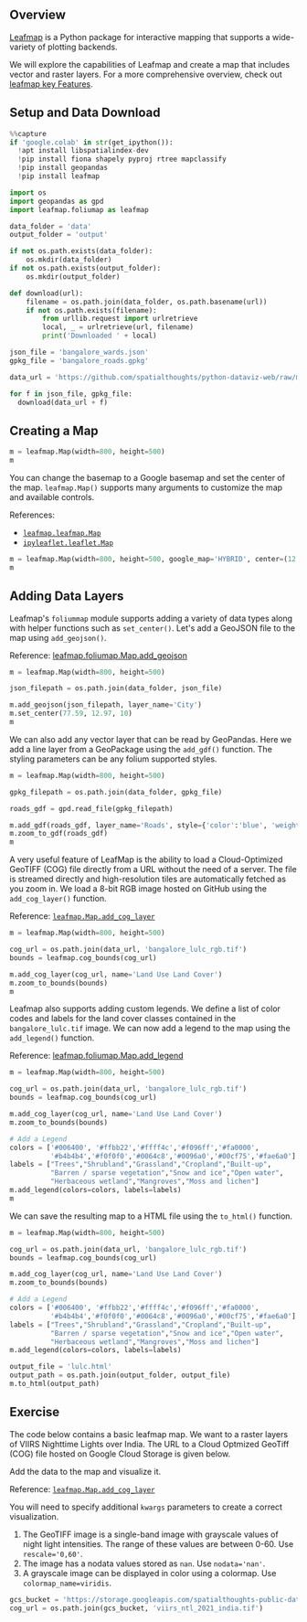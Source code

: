 ## Overview

[Leafmap](https://leafmap.org/) is a Python package for interactive mapping that supports a wide-variety of plotting backends. 

We will explore the capabilities of Leafmap and create a map that includes vector and raster layers. For a more comprehensive overview, check out [leafmap key Features](https://leafmap.org/notebooks/00_key_features/).

## Setup and Data Download


```python
%%capture
if 'google.colab' in str(get_ipython()):
  !apt install libspatialindex-dev
  !pip install fiona shapely pyproj rtree mapclassify
  !pip install geopandas
  !pip install leafmap
```


```python
import os
import geopandas as gpd
import leafmap.foliumap as leafmap
```


```python
data_folder = 'data'
output_folder = 'output'

if not os.path.exists(data_folder):
    os.mkdir(data_folder)
if not os.path.exists(output_folder):
    os.mkdir(output_folder)
```


```python
def download(url):
    filename = os.path.join(data_folder, os.path.basename(url))
    if not os.path.exists(filename):
        from urllib.request import urlretrieve
        local, _ = urlretrieve(url, filename)
        print('Downloaded ' + local)

json_file = 'bangalore_wards.json'
gpkg_file = 'bangalore_roads.gpkg'

data_url = 'https://github.com/spatialthoughts/python-dataviz-web/raw/main/data/bangalore/'

for f in json_file, gpkg_file:
  download(data_url + f)

```

## Creating a Map


```python
m = leafmap.Map(width=800, height=500)
m
```

You can change the basemap to a Google basemap and set the center of the map. `leafmap.Map()` supports many arguments to customize the map and available controls.

References: 

* [`leafmap.leafmap.Map`](https://leafmap.org/leafmap/#leafmap.leafmap.Map)
* [`ipyleaflet.leaflet.Map`](https://ipyleaflet.readthedocs.io/en/latest/api_reference/index.html#ipyleaflet.leaflet.Map)


```python
m = leafmap.Map(width=800, height=500, google_map='HYBRID', center=(12.97, 77.59), zoom=10)
m
```

## Adding Data Layers

Leafmap's `foliummap` module supports adding a variety of data types along with helper functions such as `set_center()`. Let's add a GeoJSON file to the map using `add_geojson()`.

Reference: [leafmap.foliumap.Map.add_geojson](https://leafmap.org/foliumap/#leafmap.foliumap.Map.add_geojson)


```python
m = leafmap.Map(width=800, height=500)

json_filepath = os.path.join(data_folder, json_file)

m.add_geojson(json_filepath, layer_name='City')
m.set_center(77.59, 12.97, 10)
m
```

We can also add any vector layer that can be read by GeoPandas. Here we add a line layer from a GeoPackage using the `add_gdf()` function. The styling parameters can be any folium supported styles.


```python
m = leafmap.Map(width=800, height=500)

gpkg_filepath = os.path.join(data_folder, gpkg_file)

roads_gdf = gpd.read_file(gpkg_filepath)

m.add_gdf(roads_gdf, layer_name='Roads', style={'color':'blue', 'weight':0.5})
m.zoom_to_gdf(roads_gdf)
m
```

A very useful feature of LeafMap is the ability to load a Cloud-Optimized GeoTIFF (COG) file directly from a URL without the need of a server. The file is streamed directly and high-resolution tiles are automatically fetched as you zoom in. We load a 8-bit RGB image hosted on GitHub using the `add_cog_layer()` function.

Reference: [`leafmap.Map.add_cog_layer`](https://leafmap.org/leafmap/#leafmap.leafmap.Map.add_cog_layer)


```python
m = leafmap.Map(width=800, height=500)

cog_url = os.path.join(data_url, 'bangalore_lulc_rgb.tif')
bounds = leafmap.cog_bounds(cog_url)

m.add_cog_layer(cog_url, name='Land Use Land Cover')
m.zoom_to_bounds(bounds)
m
```

Leafmap also supports adding custom legends. We define a list of color codes and labels for the land cover classes contained in the `bangalore_lulc.tif` image. We can now add a legend to the map using the `add_legend()` function.

Reference: [leafmap.foliumap.Map.add_legend](https://leafmap.org/foliumap/#leafmap.foliumap.Map.add_legend)


```python
m = leafmap.Map(width=800, height=500)

cog_url = os.path.join(data_url, 'bangalore_lulc_rgb.tif')
bounds = leafmap.cog_bounds(cog_url)

m.add_cog_layer(cog_url, name='Land Use Land Cover')
m.zoom_to_bounds(bounds)

# Add a Legend
colors = ['#006400', '#ffbb22','#ffff4c','#f096ff','#fa0000',
          '#b4b4b4','#f0f0f0','#0064c8','#0096a0','#00cf75','#fae6a0']
labels = ["Trees","Shrubland","Grassland","Cropland","Built-up",
          "Barren / sparse vegetation","Snow and ice","Open water",
          "Herbaceous wetland","Mangroves","Moss and lichen"]
m.add_legend(colors=colors, labels=labels)
m
```

We can save the resulting map to a HTML file using the `to_html()` function.


```python
m = leafmap.Map(width=800, height=500)

cog_url = os.path.join(data_url, 'bangalore_lulc_rgb.tif')
bounds = leafmap.cog_bounds(cog_url)

m.add_cog_layer(cog_url, name='Land Use Land Cover')
m.zoom_to_bounds(bounds)

# Add a Legend
colors = ['#006400', '#ffbb22','#ffff4c','#f096ff','#fa0000',
          '#b4b4b4','#f0f0f0','#0064c8','#0096a0','#00cf75','#fae6a0']
labels = ["Trees","Shrubland","Grassland","Cropland","Built-up",
          "Barren / sparse vegetation","Snow and ice","Open water",
          "Herbaceous wetland","Mangroves","Moss and lichen"]
m.add_legend(colors=colors, labels=labels)

output_file = 'lulc.html'
output_path = os.path.join(output_folder, output_file)
m.to_html(output_path)
```

## Exercise

The code below contains a basic leafmap map. We want to a raster layers of VIIRS Nighttime Lights over India. The URL to a Cloud Optmized GeoTiff (COG) file hosted on Google Cloud Storage is given below.

Add the data to the map and visualize it.

Reference: [`leafmap.Map.add_cog_layer`](https://leafmap.org/leafmap/#leafmap.leafmap.Map.add_cog_layer)

You will need to specify additional `kwargs` parameters to create a correct visualization.

1. The GeoTIFF image is a single-band image with grayscale values of night light intensities. The range of these values are between 0-60. Use `rescale='0,60'`.
2. The image has a nodata values stored as `nan`. Use `nodata='nan'`.
3. A grayscale image can be displayed in color using a colormap. Use `colormap_name=viridis`.



```python
gcs_bucket = 'https://storage.googleapis.com/spatialthoughts-public-data/'
cog_url = os.path.join(gcs_bucket, 'viirs_ntl_2021_india.tif')
```
